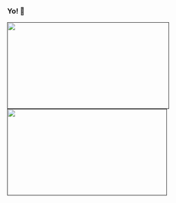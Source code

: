 ### Yo! 👋

<!--
**AndresRicci93/AndresRicci93** is a ✨ _special_ ✨ repository because its `README.md` (this file) appears on your GitHub profile.

Here are some ideas to get you started:

- 🔭 I’m currently working on ...
- 🌱 I’m currently learning ...
- 👯 I’m looking to collaborate on ...
- 🤔 I’m looking for help with ...
- 💬 Ask me about ...
- 📫 How to reach me: ...
- 😄 Pronouns: ...
- ⚡ Fun fact: ...
-->
<a href="">
 <img height="200px" width="375px" src="https://github-readme-stats.vercel.app/api?username=andresricci93&count_private=true" />
 <img height="200px" width="370px" src="https://github-readme-stats.vercel.app/api/top-langs/?username=andresricci93&layout=compact" />
</a>
